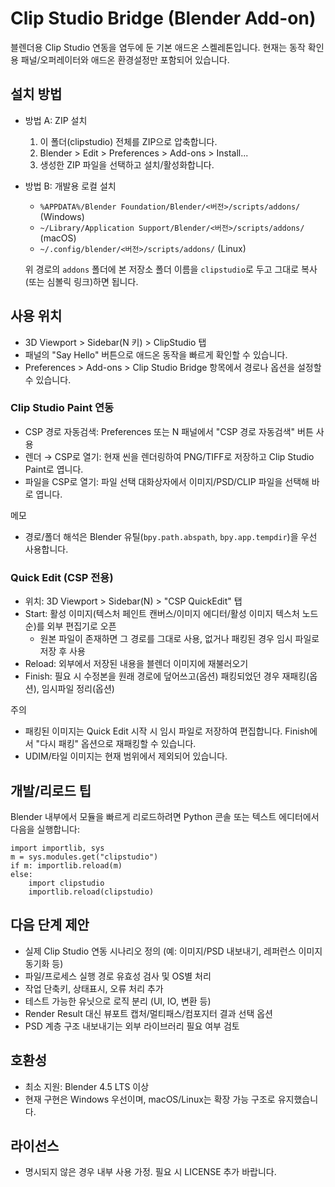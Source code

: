 # Clip Studio Bridge (Blender Add-on)

블렌더용 Clip Studio 연동을 염두에 둔 기본 애드온 스켈레톤입니다. 현재는 동작 확인용 패널/오퍼레이터와 애드온 환경설정만 포함되어 있습니다.

## 설치 방법
- 방법 A: ZIP 설치
  1) 이 폴더(clipstudio) 전체를 ZIP으로 압축합니다.
  2) Blender > Edit > Preferences > Add-ons > Install...
  3) 생성한 ZIP 파일을 선택하고 설치/활성화합니다.

- 방법 B: 개발용 로컬 설치
  - `%APPDATA%/Blender Foundation/Blender/<버전>/scripts/addons/` (Windows)
  - `~/Library/Application Support/Blender/<버전>/scripts/addons/` (macOS)
  - `~/.config/blender/<버전>/scripts/addons/` (Linux)

  위 경로의 `addons` 폴더에 본 저장소 폴더 이름을 `clipstudio`로 두고 그대로 복사(또는 심볼릭 링크)하면 됩니다.

## 사용 위치
- 3D Viewport > Sidebar(N 키) > ClipStudio 탭
- 패널의 "Say Hello" 버튼으로 애드온 동작을 빠르게 확인할 수 있습니다.
- Preferences > Add-ons > Clip Studio Bridge 항목에서 경로나 옵션을 설정할 수 있습니다.

### Clip Studio Paint 연동
- CSP 경로 자동검색: Preferences 또는 N 패널에서 "CSP 경로 자동검색" 버튼 사용
- 렌더 → CSP로 열기: 현재 씬을 렌더링하여 PNG/TIFF로 저장하고 Clip Studio Paint로 엽니다.
- 파일을 CSP로 열기: 파일 선택 대화상자에서 이미지/PSD/CLIP 파일을 선택해 바로 엽니다.

메모
- 경로/폴더 해석은 Blender 유틸(`bpy.path.abspath`, `bpy.app.tempdir`)을 우선 사용합니다.

### Quick Edit (CSP 전용)
- 위치: 3D Viewport > Sidebar(N) > "CSP QuickEdit" 탭
- Start: 활성 이미지(텍스처 페인트 캔버스/이미지 에디터/활성 이미지 텍스처 노드 순)를 외부 편집기로 오픈
  - 원본 파일이 존재하면 그 경로를 그대로 사용, 없거나 패킹된 경우 임시 파일로 저장 후 사용
- Reload: 외부에서 저장된 내용을 블렌더 이미지에 재불러오기
- Finish: 필요 시 수정본을 원래 경로에 덮어쓰고(옵션) 패킹되었던 경우 재패킹(옵션), 임시파일 정리(옵션)

주의
- 패킹된 이미지는 Quick Edit 시작 시 임시 파일로 저장하여 편집합니다. Finish에서 "다시 패킹" 옵션으로 재패킹할 수 있습니다.
- UDIM/타일 이미지는 현재 범위에서 제외되어 있습니다.

## 개발/리로드 팁
Blender 내부에서 모듈을 빠르게 리로드하려면 Python 콘솔 또는 텍스트 에디터에서 다음을 실행합니다:

```
import importlib, sys
m = sys.modules.get("clipstudio")
if m: importlib.reload(m)
else:
    import clipstudio
    importlib.reload(clipstudio)
```

## 다음 단계 제안
- 실제 Clip Studio 연동 시나리오 정의 (예: 이미지/PSD 내보내기, 레퍼런스 이미지 동기화 등)
- 파일/프로세스 실행 경로 유효성 검사 및 OS별 처리
- 작업 단축키, 상태표시, 오류 처리 추가
- 테스트 가능한 유닛으로 로직 분리 (UI, IO, 변환 등)
- Render Result 대신 뷰포트 캡처/멀티패스/컴포지터 결과 선택 옵션
- PSD 계층 구조 내보내기는 외부 라이브러리 필요 여부 검토

## 호환성
- 최소 지원: Blender 4.5 LTS 이상
- 현재 구현은 Windows 우선이며, macOS/Linux는 확장 가능 구조로 유지했습니다.

## 라이선스
- 명시되지 않은 경우 내부 사용 가정. 필요 시 LICENSE 추가 바랍니다.
